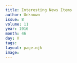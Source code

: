 ```yaml
---
title: Interesting News Items
author: Unknown
issue: 8
volume: 11
year: 1916
month: 46
day: V
tags:
layout: page.njk
image:
---
```



